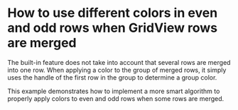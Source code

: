 # How to use different colors in even and odd rows when GridView rows are merged


<p>The built-in feature does not take into account that several rows are merged into one row. When applying a color to the group of merged rows, it simply uses the handle of the first row in the group to determine a group color.</p><p>This example demonstrates how to implement a more smart algorithm to properly apply colors to even and odd rows when some rows are merged.</p>

<br/>



